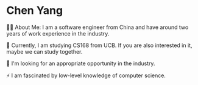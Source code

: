 # Chen Yang
👩‍💻  About Me: I am a software engineer from China and have around two years of work experience in the industry.

🔭 Currently, I am studying CS168 from UCB. If you are also interested in it, maybe we can study together. 

🌱 I'm looking for an appropriate opportunity in the industry.

⚡ I am fascinated by low-level knowledge of computer science.
